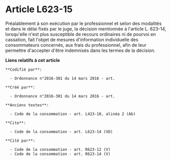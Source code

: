 # Article L623-15

Préalablement à son exécution par le professionnel et selon des modalités et dans le délai fixés par le juge, la décision
mentionnée à l'article L. 623-14, lorsqu'elle n'est plus susceptible de recours ordinaires ni de pourvoi en cassation, fait
l'objet de mesures d'information individuelle des consommateurs concernés, aux frais du professionnel, afin de leur permettre
d'accepter d'être indemnisés dans les termes de la décision.

**Liens relatifs à cet article**

	**Codifié par**:

	  - Ordonnance n°2016-301 du 14 mars 2016 - art.

	**Créé par**:

	  - Ordonnance n°2016-301 du 14 mars 2016 - art.

	**Anciens textes**:

	  - Code de la consommation - art. L423-10, alinéa 2 (Ab)

	**Cite**:

	  - Code de la consommation - art. L623-14 (VD)

	**Cité par**:

	  - Code de la consommation - art. R623-12 (V)
	  - Code de la consommation - art. R623-14 (V)
